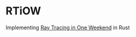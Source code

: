 # RTiOW

Implementing [Ray Tracing in One Weekend][1] in Rust

[1]: http://www.realtimerendering.com/raytracing/Ray%20Tracing%20in%20a%20Weekend.pdf